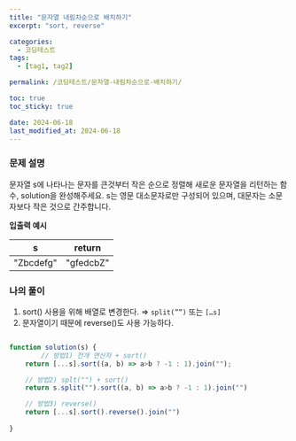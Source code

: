 ```yaml
---
title: "문자열 내림차순으로 배치하기"
excerpt: "sort, reverse"

categories:
  - 코딩테스트
tags:
  - [tag1, tag2]

permalink: /코딩테스트/문자열-내림차순으로-배치하기/

toc: true
toc_sticky: true

date: 2024-06-18
last_modified_at: 2024-06-18
---
```

### 문제 설명
문자열 s에 나타나는 문자를 큰것부터 작은 순으로 정렬해 새로운 문자열을 리턴하는 함수, solution을 완성해주세요. s는 영문 대소문자로만 구성되어 있으며, 대문자는 소문자보다 작은 것으로 간주합니다.

**입출력 예시**

| s | return |
| --- | --- |
| "Zbcdefg" | "gfedcbZ" |

### 나의 풀이
1. sort() 사용을 위해 배열로 변경한다. ⇒ `split(””)` 또는 `[…s]`
2. 문자열이기 때문에 reverse()도 사용 가능하다.

```jsx

function solution(s) {
		// 방법1) 전개 연산자 + sort()
    return [...s].sort((a, b) => a>b ? -1 : 1).join("");

    // 방법2) splt("") + sort()
    return s.split("").sort((a, b) => a>b ? -1 : 1).join("")

    // 방법3) reverse() 
    return [...s].sort().reverse().join("")
    
}
```